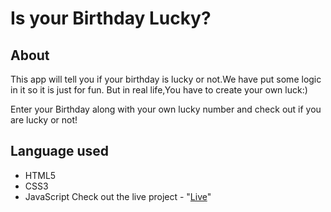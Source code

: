 
# Is your Birthday Lucky?

## About

This app will tell you if your birthday is lucky or not.We have put some logic in it so it is just for fun. But in real life,You have to create your own luck:) 

Enter your Birthday along with your own lucky number and check out if you are lucky or not!

## Language used

- HTML5
- CSS3
- JavaScript
Check out the live project - "[Live](https://rutuja0802.github.io/Lucky_birthday/)"
